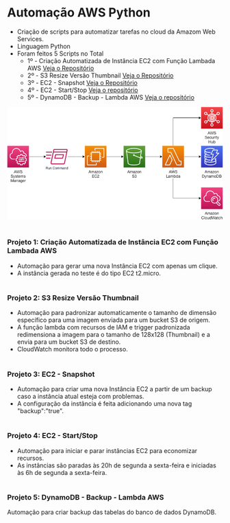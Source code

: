 # Automação AWS Python

- Criação de scripts para automatizar tarefas no cloud da Amazom Web Services.
- Linguagem Python
- Foram feitos 5 Scripts no Total
    - 1º - Criação Automatizada de Instância EC2 com Função Lambada AWS [Veja o Repositório](/script_1/)
    - 2º - S3 Resize Versão Thumbnail [Veja o Repositório](/script_2/)
    - 3º - EC2 - Snapshot [Veja o Repositório](/script_3/)
    - 4º - EC2 - Start/Stop [Veja o repositório](/script_4/)
    - 5º - DynamoDB - Backup - Lambda AWS [Veja o repositório](/script_5/)

![aws_automate_lambda](/script_2/assets/img/automate_aws.png)

#

### Projeto 1: Criação Automatizada de Instância EC2 com Função Lambada AWS

- Automação para gerar uma nova Instância EC2 com apenas um clique. 
- A instância gerada no teste é do tipo EC2 t2.micro.

#

### Projeto 2: S3 Resize Versão Thumbnail

- Automação para padronizar automaticamente o tamanho de dimensão específico para uma imagem enviada para um bucket S3 de origem. 
- A função lambda com recursos de IAM e trigger padronizada redimensiona a imagem para o tamanho de 128x128 (Thumbnail) e a envia para um bucket S3 de destino. 
- CloudWatch monitora todo o processo.

#

### Projeto 3: EC2 - Snapshot

- Automação para criar uma nova Instância EC2 a partir de um backup caso a instância atual esteja com problemas.
- A configuração da instância é feita adicionando uma nova tag "backup":"true".

#

### Projeto 4: EC2 - Start/Stop

- Automação para iniciar e parar instâncias EC2 para economizar recursos.
- As instâncias são paradas às 20h de segunda a sexta-feira e iniciadas às 6h de segunda a sexta-feira.

#

### Projeto 5: DynamoDB - Backup - Lambda AWS

Automação para criar backup das tabelas do banco de dados DynamoDB.

